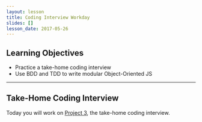 ```yaml
---
layout: lesson
title: Coding Interview Workday
slides: []
lesson_date: 2017-05-26
---
```


## Learning Objectives

- Practice a take-home coding interview
- Use BDD and TDD to write modular Object-Oriented JS

---

## Take-Home Coding Interview

Today you will work on [Project 3](/project/03-coding-interview/), the take-home coding interview.
